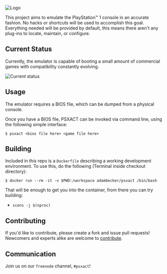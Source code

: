 ![Logo](images/logo.png)

This project aims to emulate the PlayStation&trade; 1 console in an accurate
fashion. No hacks or shortcuts will be used to accomplish this goal. Everything
needed will be provided by default, this means there aren't any plug-ins to
locate, maintain, or configure.

## Current Status

Currently, the emulator is capable of booting a small amount of commercial
games with compatibility constantly evolving.

![Current status](images/current.png)

## Usage

The emulator requires a BIOS file, which can be dumped from a physical console.

Once you have a BIOS file, PSXACT can be invoked via command line, using the
following simple interface:

```
$ psxact <bios file here> <game file here>
```

## Building

Included in this repo is a `Dockerfile` describing a working development
environment. To use this, do the following (Terminal inside checkout directory):

```
$ docker run --rm -it -v $PWD:/workspace adambecker/psxact /bin/bash
```

That will be enough to get you into the container, from there you can try building:

- `scons -j $(nproc)`

## Contributing

If you'd like to contribute, please create a fork and issue pull requests!
Newcomers and experts alike are welcome to [contribute](.github/CONTRIBUTING.md).

## Communication

Join us on our `freenode` channel, `#psxact`!
